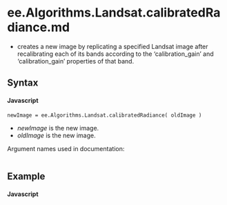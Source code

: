 # ee.Algorithms.Landsat.calibratedRadiance.md
- creates a new image by replicating a specified Landsat image after recalibrating each of  its bands according to the ‘calibration_gain’ and ‘calibration_gain’ properties of that band.

## Syntax

#### Javascript
```
newImage = ee.Algorithms.Landsat.calibratedRadiance( oldImage ) 
```

- *newImage* is the new image.
- *oldImage* is the new image.
 

Argument names used in documentation:
```

```

## Example

#### Javascript
```

```
